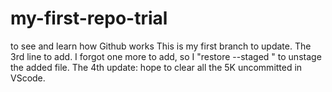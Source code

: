# my-first-repo-trial
to see and learn how Github works
This is my first branch to update. 
The 3rd line to add. 
I forgot one more to add, so I "restore --staged <file>" to unstage the added file. 
The 4th update: hope to clear all the 5K uncommitted in VScode.  
